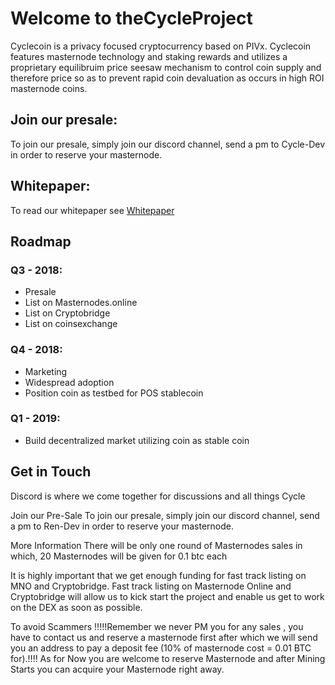 # Welcome to theCycleProject

Cyclecoin is a privacy focused cryptocurrency based on PIVx. Cyclecoin features masternode 
technology and staking rewards and utilizes a proprietary equilibruim price seesaw mechanism to 
control coin supply and therefore price so as to prevent rapid coin devaluation as occurs in 
high ROI masternode coins.

## Join our presale:
To join our presale, simply join our discord channel,
send a pm to Cycle-Dev in order to reserve your masternode.

## Whitepaper:
To read our whitepaper see [Whitepaper](https://https://thecycleproject.github.io/whitepaper.md)

## Roadmap

### Q3 - 2018:
 - Presale
 - List on Masternodes.online
 - List on Cryptobridge
 - List on coinsexchange

### Q4 - 2018:
  - Marketing
  - Widespread adoption
  - Position coin as testbed for POS stablecoin

### Q1 - 2019:
  - Build decentralized market utilizing coin as stable coin
  
## Get in Touch
Discord is where we come together for discussions and all things Cycle

Join our Pre-Sale
To join our presale, simply join our discord channel,
send a pm to Ren-Dev in order to reserve your masternode.

More Information
There will be only one round of Masternodes sales in which,
20 Masternodes will be given for 0.1 btc each

It is highly important that we get enough funding for fast track listing on MNO and Cryptobridge. Fast 
track listing on Masternode Online and Cryptobridge will allow us to kick start the project and enable us get to work on the DEX as soon as possible.

To avoid Scammers
!!!!!Remember we never PM you for any sales , you have to contact us and reserve a masternode first after which we will send you an address to pay a deposit fee (10% of masternode cost = 0.01 BTC for).!!!! 
As for Now you are welcome to reserve Masternode and after Mining Starts you can acquire your Masternode 
right away.

